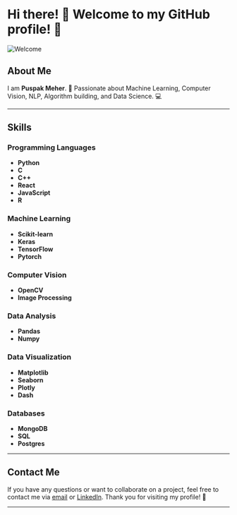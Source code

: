 # Hi there! 👋 Welcome to my GitHub profile! 🌟

![Welcome](https://media.giphy.com/media/hvRJCLFzcasrR4ia7z/giphy.gif)

## About Me
I am **Puspak Meher**. 🚀 Passionate about Machine Learning, Computer Vision, NLP, Algorithm building, and Data Science. 💻

---

## Skills

### Programming Languages
- **Python**
- **C**
- **C++**
- **React**
- **JavaScript**
- **R**

### Machine Learning
- **Scikit-learn**
- **Keras**
- **TensorFlow**
- **Pytorch**

### Computer Vision
- **OpenCV**
- **Image Processing**

### Data Analysis
- **Pandas**
- **Numpy**

### Data Visualization
- **Matplotlib**
- **Seaborn**
- **Plotly**
- **Dash**

### Databases
- **MongoDB**
- **SQL**
- **Postgres**

---

## Contact Me
If you have any questions or want to collaborate on a project, feel free to contact me via [email](mailto:puspakmeher3@gmail.com) or [LinkedIn](https://www.linkedin.com/in/puspak-meher3/). Thank you for visiting my profile! 🚀

---